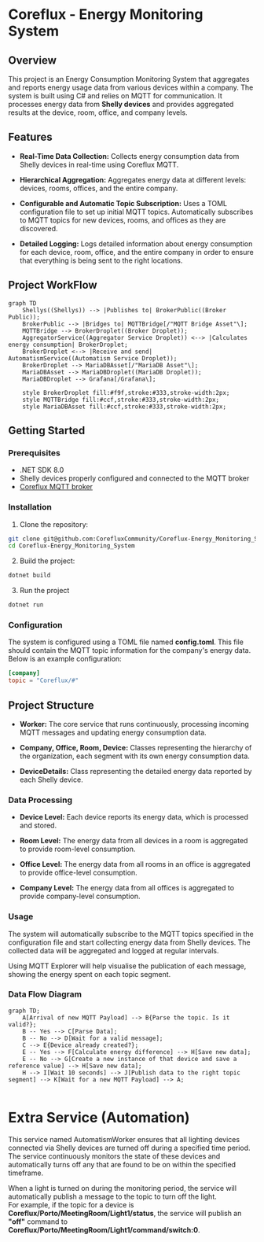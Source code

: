 # Coreflux - Energy Monitoring System

## Overview

This project is an Energy Consumption Monitoring System that aggregates and reports energy usage data from various devices within a company. The system is built using C# and relies on MQTT for communication. It processes energy data from **Shelly devices** and provides aggregated results at the device, room, office, and company levels.

## Features

- **Real-Time Data Collection:** Collects energy consumption data from Shelly devices in real-time using Coreflux MQTT.
 
- **Hierarchical Aggregation:** Aggregates energy data at different levels: devices, rooms, offices, and the entire company.

- **Configurable and Automatic Topic Subscription:** Uses a TOML configuration file to set up initial MQTT topics. Automatically subscribes to MQTT topics for new devices, rooms, and offices as they are discovered.

- **Detailed Logging:** Logs detailed information about energy consumption for each device, room, office, and the entire company in order to ensure that everything is being sent to the right locations.

## Project WorkFlow

```mermaid
graph TD
    Shellys((Shellys)) --> |Publishes to| BrokerPublic((Broker Public));
    BrokerPublic --> |Bridges to| MQTTBridge[/"MQTT Bridge Asset"\];
    MQTTBridge --> BrokerDroplet((Broker Droplet));
    AggregatorService((Aggregator Service Droplet)) <--> |Calculates energy consumption| BrokerDroplet;
    BrokerDroplet <--> |Receive and send| AutomatismService((Automatism Service Droplet));
    BrokerDroplet --> MariaDBAsset[/"MariaDB Asset"\];
    MariaDBAsset --> MariaDBDroplet((MariaDB Droplet));
    MariaDBDroplet --> Grafana[/Grafana\];

    style BrokerDroplet fill:#f9f,stroke:#333,stroke-width:2px;
    style MQTTBridge fill:#ccf,stroke:#333,stroke-width:2px;
    style MariaDBAsset fill:#ccf,stroke:#333,stroke-width:2px;
``` 

## Getting Started

### Prerequisites
- .NET SDK 8.0
- Shelly devices properly configured and connected to the MQTT broker
- [Coreflux MQTT broker](https://coreflux.org/)

### Installation

1. Clone the repository:
```bash
git clone git@github.com:CorefluxCommunity/Coreflux-Energy_Monitoring_System.git
cd Coreflux-Energy_Monitoring_System
```
2. Build the project:
```bash
dotnet build
```
3. Run the project
```bash
dotnet run
```
### Configuration

The system is configured using a TOML file named **config.toml**. This file should contain the MQTT topic information for the company's energy data. Below is an example configuration:

```toml
[company]
topic = "Coreflux/#"
```
## Project Structure

- **Worker:** The core service that runs continuously, processing incoming MQTT messages and updating energy consumption data.

- **Company, Office, Room, Device:** Classes representing the hierarchy of the organization, each segment with its own energy consumption data.

- **DeviceDetails:** Class representing the detailed energy data reported by each Shelly device.

### Data Processing

- **Device Level:** Each device reports its energy data, which is processed and stored.

- **Room Level:** The energy data from all devices in a room is aggregated to provide room-level consumption.

- **Office Level:** The energy data from all rooms in an office is aggregated to provide office-level consumption.

- **Company Level:** The energy data from all offices is aggregated to provide company-level consumption.

### Usage

The system will automatically subscribe to the MQTT topics specified in the configuration file and start collecting energy data from Shelly devices. The collected data will be aggregated and logged at regular intervals.

Using MQTT Explorer will help visualise the publication of each message, showing the energy spent on each topic segment.

### Data Flow Diagram

```mermaid
graph TD;
    A[Arrival of new MQTT Payload] --> B{Parse the topic. Is it valid?};
    B -- Yes --> C[Parse Data];
    B -- No --> D[Wait for a valid message];
    C --> E{Device already created?};
    E -- Yes --> F[Calculate energy difference] --> H[Save new data];
    E -- No --> G[Create a new instance of that device and save a reference value] --> H[Save new data];
    H --> I[Wait 10 seconds] --> J[Publish data to the right topic segment] --> K[Wait for a new MQTT Payload] --> A;
   
```

# Extra Service (Automation)

This service named AutomatismWorker ensures that all lighting devices connected via Shelly devices are turned off during a specified time period.<br>
The service continuously monitors the state of these devices and automatically turns off any that are found to be on within the specified timeframe.

When a light is turned on during the monitoring period, the service will automatically publish a message to the topic to turn off the light.<br>For example, if the topic for a device is **Coreflux/Porto/MeetingRoom/Light1/status**, the service will publish an **"off"** command to **Coreflux/Porto/MeetingRoom/Light1/command/switch:0**.
